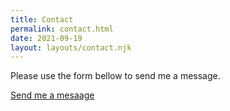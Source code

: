```yaml
---
title: Contact
permalink: contact.html
date: 2021-09-19
layout: layouts/contact.njk
---
```


Please use the form bellow to send me a message.

<a href="https://forms.gle/dYhV4JzMBVNmjjDN6" target="_blank" rel="noopener noreferrer" class="btn">Send me a mesaage</a>
